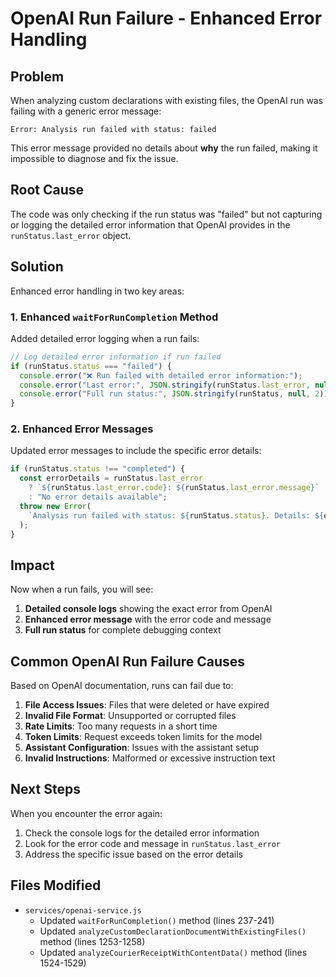 # OpenAI Run Failure - Enhanced Error Handling

## Problem

When analyzing custom declarations with existing files, the OpenAI run was failing with a generic error message:

```
Error: Analysis run failed with status: failed
```

This error message provided no details about **why** the run failed, making it impossible to diagnose and fix the issue.

## Root Cause

The code was only checking if the run status was "failed" but not capturing or logging the detailed error information that OpenAI provides in the `runStatus.last_error` object.

## Solution

Enhanced error handling in two key areas:

### 1. Enhanced `waitForRunCompletion` Method

Added detailed error logging when a run fails:

```javascript
// Log detailed error information if run failed
if (runStatus.status === "failed") {
  console.error("❌ Run failed with detailed error information:");
  console.error("Last error:", JSON.stringify(runStatus.last_error, null, 2));
  console.error("Full run status:", JSON.stringify(runStatus, null, 2));
}
```

### 2. Enhanced Error Messages

Updated error messages to include the specific error details:

```javascript
if (runStatus.status !== "completed") {
  const errorDetails = runStatus.last_error
    ? `${runStatus.last_error.code}: ${runStatus.last_error.message}`
    : "No error details available";
  throw new Error(
    `Analysis run failed with status: ${runStatus.status}. Details: ${errorDetails}`
  );
}
```

## Impact

Now when a run fails, you will see:

1. **Detailed console logs** showing the exact error from OpenAI
2. **Enhanced error message** with the error code and message
3. **Full run status** for complete debugging context

## Common OpenAI Run Failure Causes

Based on OpenAI documentation, runs can fail due to:

1. **File Access Issues**: Files that were deleted or have expired
2. **Invalid File Format**: Unsupported or corrupted files
3. **Rate Limits**: Too many requests in a short time
4. **Token Limits**: Request exceeds token limits for the model
5. **Assistant Configuration**: Issues with the assistant setup
6. **Invalid Instructions**: Malformed or excessive instruction text

## Next Steps

When you encounter the error again:

1. Check the console logs for the detailed error information
2. Look for the error code and message in `runStatus.last_error`
3. Address the specific issue based on the error details

## Files Modified

- `services/openai-service.js`
  - Updated `waitForRunCompletion()` method (lines 237-241)
  - Updated `analyzeCustomDeclarationDocumentWithExistingFiles()` method (lines 1253-1258)
  - Updated `analyzeCourierReceiptWithContentData()` method (lines 1524-1529)
